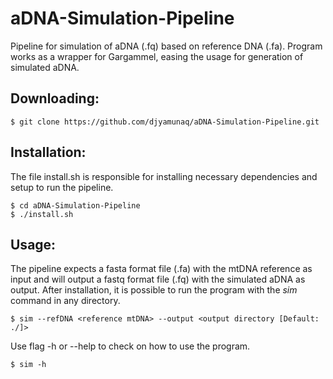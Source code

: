 # aDNA-Simulation-Pipeline

Pipeline for simulation of aDNA (.fq) based on reference DNA (.fa). Program works as a wrapper for Gargammel, easing the usage for generation of simulated aDNA. 

## Downloading:
```
$ git clone https://github.com/djyamunaq/aDNA-Simulation-Pipeline.git
```

## Installation:
The file install.sh is responsible for installing necessary dependencies and setup to run the pipeline.
```
$ cd aDNA-Simulation-Pipeline
$ ./install.sh
```

## Usage:
The pipeline expects a fasta format file (.fa) with the mtDNA reference as input and will output a fastq format file (.fq) with the simulated aDNA as output.
After installation, it is possible to run the program with the *sim* command in any directory.
```
$ sim --refDNA <reference mtDNA> --output <output directory [Default: ./]>
```
Use flag -h or --help to check on how to use the program.
```
$ sim -h
```